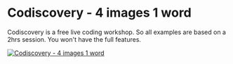 # Codiscovery - 4 images 1 word

Codiscovery is a free live coding workshop.
So all examples are based on a 2hrs session. You won't have the full features.

[![Codiscovery - 4 images 1 word](https://img.youtube.com/vi/zacrtTS4DRU/0.jpg)](https://www.youtube.com/watch?v=zacrtTS4DRU)